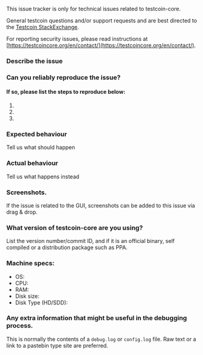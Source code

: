 <!--- Remove sections that do not apply -->

This issue tracker is only for technical issues related to testcoin-core.

General testcoin questions and/or support requests and are best directed to the [Testcoin StackExchange](https://testcoin.stackexchange.com).

For reporting security issues, please read instructions at [https://testcoincore.org/en/contact/](https://testcoincore.org/en/contact/).

### Describe the issue

### Can you reliably reproduce the issue?
#### If so, please list the steps to reproduce below:
1.
2.
3.

### Expected behaviour
Tell us what should happen

### Actual behaviour
Tell us what happens instead

### Screenshots.
If the issue is related to the GUI, screenshots can be added to this issue via drag & drop.

### What version of testcoin-core are you using?
List the version number/commit ID, and if it is an official binary, self compiled or a distribution package such as PPA.

### Machine specs:
- OS:
- CPU:
- RAM:
- Disk size:
- Disk Type (HD/SDD):

### Any extra information that might be useful in the debugging process.
This is normally the contents of a `debug.log` or `config.log` file. Raw text or a link to a pastebin type site are preferred.
